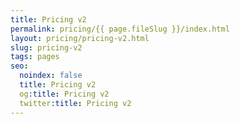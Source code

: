 ```yaml
---
title: Pricing v2
permalink: pricing/{{ page.fileSlug }}/index.html
layout: pricing/pricing-v2.html
slug: pricing-v2
tags: pages
seo:
  noindex: false
  title: Pricing v2
  og:title: Pricing v2
  twitter:title: Pricing v2
---
```



